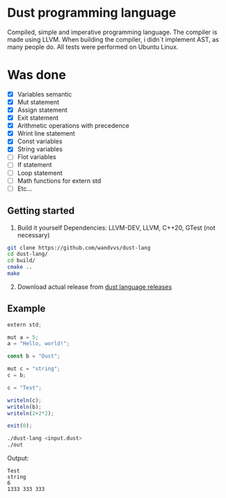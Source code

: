 # Dust programming language
Сompiled, simple and imperative programming language.
The compiler is made using LLVM.
When building the compiler, i didn`t implement AST, as many people do.
All tests were performed on Ubuntu Linux.

# Was done
- [x] Variables semantic
- [x] Mut statement
- [x] Assign statement
- [x] Exit statement
- [x] Arithmetic operations with precedence
- [X] Wrint line statement
- [X] Const variables
- [X] String variables
- [ ] Flot variables
- [ ] If statement
- [ ] Loop statement
- [ ] Math functions for extern std
- [ ] Etc...

## Getting started
1. Build it yourself
Dependencies: LLVM-DEV, LLVM, C++20, GTest (not necessary)
```bash
git clone https://github.com/wandvvs/dust-lang
cd dust-lang/
cd build/
cmake ..
make
```
2. Download actual release from [dust language releases](https://github.com/wandvvs/dust-lang/releases/tag/dust_lang2) 

## Example
```js
extern std;

mut a = 5;
a = "Hello, world!";

const b = "Dust";

mut c = "string";
c = b;

c = "Test";

writeln(c);
writeln(b);
writeln(2+2*2);

exit(0);
```

```bash
./dust-lang <input.dust>
./out
```

Output:
```
Test
string
6
1333 333 333
```
